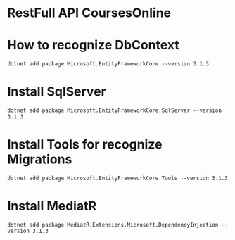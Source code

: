 # RestFull API CoursesOnline

# How to recognize DbContext
`dotnet add package Microsoft.EntityFrameworkCore --version 3.1.3`

# Install SqlServer
`dotnet add package Microsoft.EntityFrameworkCore.SqlServer --version 3.1.3`

# Install Tools for recognize Migrations
`dotnet add package Microsoft.EntityFrameworkCore.Tools --version 3.1.3`

# Install MediatR
`dotnet add package MediatR.Extensions.Microsoft.DependencyInjection --version 3.1.3`